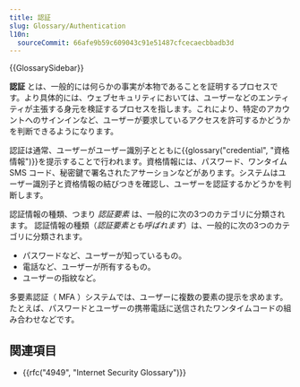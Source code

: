 ```yaml
---
title: 認証
slug: Glossary/Authentication
l10n:
  sourceCommit: 66afe9b59c609043c91e51487cfcecaecbbadb3d
---
```


{{GlossarySidebar}}

**認証** とは、一般的には何らかの事実が本物であることを証明するプロセスです。より具体的には、ウェブセキュリティにおいては、ユーザーなどのエンティティが主張する身元を検証するプロセスを指します。これにより、特定のアカウントへのサインインなど、ユーザーが要求しているアクセスを許可するかどうかを判断できるようになります。

認証は通常、ユーザーがユーザー識別子とともに{{glossary("credential", "資格情報")}}を提示することで行われます。資格情報には、パスワード、ワンタイム SMS コード、秘密鍵で署名されたアサーションなどがあります。システムはユーザー識別子と資格情報の結びつきを確認し、ユーザーを認証するかどうかを判断します。

認証情報の種類、つまり _認証要素_ は、一般的に次の3つのカテゴリに分類されます。
認証情報の種類（_認証要素とも呼ばれます_）は、一般的に次の3つのカテゴリに分類されます。

- パスワードなど、ユーザーが知っているもの。
- 電話など、ユーザーが所有するもの。
- ユーザーの指紋など。


多要素認証（ MFA ）システムでは、ユーザーに複数の要素の提示を求めます。たとえば、パスワードとユーザーの携帯電話に送信されたワンタイムコードの組み合わせなどです。

## 関連項目

- {{rfc("4949", "Internet Security Glossary")}}
